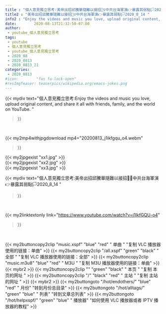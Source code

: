 ```yaml
---
title : "個人意見獨立思考:美帝出招邱騰華隨難以接招🤷‍♀️中共台海軍演👉暴露其弱點🏳2020_8_14 "
title2 : "美帝出招邱騰華隨難以接招🤷‍♀️中共台海軍演👉暴露其弱點🏳2020_8_14 "
info2 : "Enjoy the videos and music you love, upload original content, and share it all with friends, family, and the world on YouTube. "
date:        2020-08-13T21:32:50-07:00
author:
 - youtube_個人意見獨立思考
tags:
 - youtube
 - 個人意見獨立思考
 - youtube_個人意見獨立思考
 - 2020_08
 - 2020_0813
 - 2020_0813_21
categories:
 - 2020_0813
#icon:        "fas fa-lock-open"
#resImgTeaser: teaserpics/wikipedia.org/emacs-jokes.png
---
```


{{< mydiv text="個人意見獨立思考:Enjoy the videos and music you love, upload original content, and share it all with friends, family, and the world on YouTube. "
>}}
<br>


{{< my2mp4withjpgdownload mp4="20200813_j1ikfgqu_o4.webm"
>}}

{{< my2jpgexist "xx1.jpg" >}}<br>
{{< my2jpgexist "xx2.jpg" >}}<br>
{{< my2jpgexist "xx3.jpg" >}}<br>



{{< mydiv text="個人意見獨立思考:美帝出招邱騰華隨難以接招🤷‍♀️中共台海軍演👉暴露其弱點🏳2020_8_14 "
>}}
<br>

{{< my2linktextonly link="https://www.youtube.com/watch?v=j1IkfGQU-o4"
>}}


<br>

{{< my2buttoncopy2clip "music.xspf"        "blue"   "red"    " 单曲 "  "复制 VLC 播放器使用的链接：单曲" >}} {{< my2buttoncopy2clip "/all.xspf"         "green"  "black"  " 全部 "  "复制 VLC 播放器使用的链接：全部" >}} {{< my2buttoncopy2clip "music.m3u8"        "blue"   "red"    " M3U  "    "复制 M3U 播放器使用的链接：单曲" >}} {{< mybr2 >}} {{< my2buttoncopy2clip ""                  "green"  "black"  " 本页 "    "复制 本页的网址 " >}} {{< my2buttoncopy2clip "/"                 "black"  "red"    " 主站 "    "复制 主站的网址 " >}} {{< mybr2 >}} {{< my2buttongoto      "/hot/endothers/"   "blue"   "red"    " 月份"   "转到月份总目录" >}} {{< my2buttongoto      "/hot/alltags/"     "green"  "blue"   " 列表"   "转到文章总列表" >}} {{< my2buttongoto      "/hot/helpxspf/"    "green"  "blue"   " 播放器" "如何使用 VLC 播放器或者 IPTV 播放器的教程" >}} 
